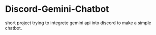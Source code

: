 # Discord-Gemini-Chatbot
short project trying to integrete gemini api into discord to make a simple chatbot.
